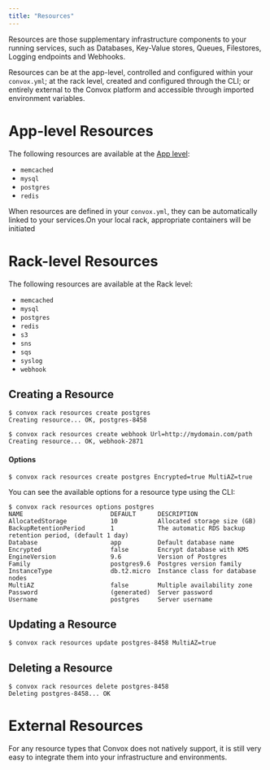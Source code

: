 ```yaml
---
title: "Resources"
---
```


Resources are those supplementary infrastructure components to your running services, such as Databases, Key-Value stores, Queues, Filestores, Logging endpoints and Webhooks.

Resources can be at the app-level, controlled and configured within your `convox.yml`; at the rack level, created and configured through the CLI; or entirely external to the Convox platform and accessible through imported environment variables.

# App-level Resources

The following resources are available at the [App level](/application/resources):

* `memcached`
* `mysql`
* `postgres`
* `redis`

When resources are defined in your `convox.yml`, they can be automatically linked to your services.On your local rack, appropriate containers will be initiated 


# Rack-level Resources

The following resources are available at the Rack level:

* `memcached`
* `mysql`
* `postgres`
* `redis`
* `s3`
* `sns`
* `sqs`
* `syslog`
* `webhook`

## Creating a Resource

```
$ convox rack resources create postgres
Creating resource... OK, postgres-8458

$ convox rack resources create webhook Url=http://mydomain.com/path
Creating resource... OK, webhook-2871
```

#### Options

```
$ convox rack resources create postgres Encrypted=true MultiAZ=true
```

You can see the available options for a resource type using the CLI:

```
$ convox rack resources options postgres
NAME                        DEFAULT      DESCRIPTION
AllocatedStorage            10           Allocated storage size (GB)
BackupRetentionPeriod       1            The automatic RDS backup retention period, (default 1 day)
Database                    app          Default database name
Encrypted                   false        Encrypt database with KMS
EngineVersion               9.6          Version of Postgres
Family                      postgres9.6  Postgres version family
InstanceType                db.t2.micro  Instance class for database nodes
MultiAZ                     false        Multiple availability zone
Password                    (generated)  Server password
Username                    postgres     Server username
```

## Updating a Resource

```
$ convox rack resources update postgres-8458 MultiAZ=true
```

## Deleting a Resource

```
$ convox rack resources delete postgres-8458
Deleting postgres-8458... OK
```


# External Resources

For any resource types that Convox does not natively support, it is still very easy to integrate them into your infrastructure and environments.